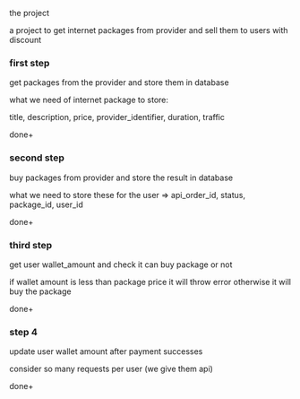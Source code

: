 the project

a project to get internet packages from provider and sell them to users with discount


### first step
get packages from the provider and store them in database

<p>
what we need of internet package to store: 

title, 
description, 
price, 
provider_identifier,
duration,
traffic
</p>

done+

### second step
buy packages from provider and store the result in database

<p>
what we need to store these for the user =>
api_order_id, status, package_id, user_id
</p>

done+

### third step
get user wallet_amount and check it can buy package or not

<p>
if wallet amount is less than package price it will throw error 
otherwise it will buy the package
</p>

done+

### step 4
update user wallet amount after payment successes
<p>
consider so many requests per user (we give them api)
</p>
done+
